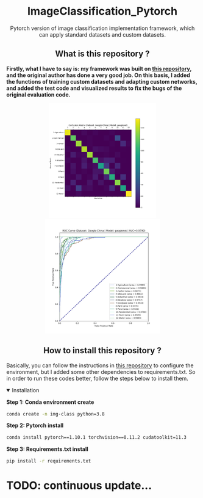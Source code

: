 # <div align="center">ImageClassification_Pytorch</div>
<div align="center">Pytorch version of image classification implementation framework, which can apply standard datasets and custom datasets.</div>

## <div align="center">What is this repository ?</div>

**Firstly, what I have to say is: 
my framework was built on [this repository](https://github.com/hysts/pytorch_image_classification), 
and the original author has done a very good job. 
On this basis, I added the functions of training custom datasets and adapting custom networks, 
and added the test code and visualized results to fix the bugs of the original evaluation code.**

<div align=center>
    <img src="figures/confusion_matrix.png" height="300"><img src="figures/roc_curve.png" height="300">
</div>

## <div align="center">How to install this repository ?</div>

Basically, you can follow the instructions in [this repository](https://github.com/hysts/pytorch_image_classification) 
to configure the environment, 
but I added some other dependencies to requirements.txt. 
So in order to run these codes better, follow the steps below to install them.

<details open>
<summary>Installation</summary>

**Step 1: Conda environment create**

```bash
conda create -n img-class python=3.8
```

**Step 2: Pytorch install**

```bash
conda install pytorch==1.10.1 torchvision==0.11.2 cudatoolkit=11.3
```

**Step 3: Requirements.txt install**

```bash
pip install -r requirements.txt
```

</details>

# TODO: continuous update...